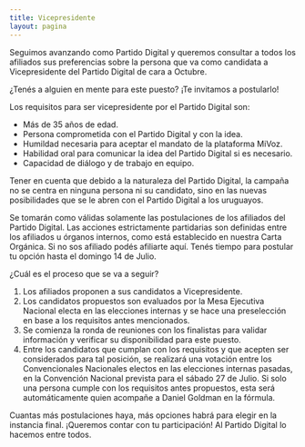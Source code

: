 ```yaml
---
title: Vicepresidente
layout: pagina
---
```


Seguimos avanzando como Partido Digital y queremos consultar a todos los afiliados sus preferencias sobre la persona que va como candidata a Vicepresidente del Partido Digital de cara a Octubre.

¿Tenés a alguien en mente para este puesto? ¡Te invitamos a postularlo!
 
Los requisitos para ser vicepresidente por el Partido Digital son:
- Más de 35 años de edad.
- Persona comprometida con el Partido Digital y con la idea.
- Humildad necesaria para aceptar el mandato de la plataforma MiVoz.
- Habilidad oral para comunicar la idea del Partido Digital si es necesario.
- Capacidad de diálogo y de trabajo en equipo.

Tener en cuenta que debido a la naturaleza del Partido Digital, la campaña no se centra en ninguna persona ni su candidato, sino en las nuevas posibilidades que se le abren con el Partido Digital a los uruguayos.

Se tomarán como válidas solamente las postulaciones de los afiliados del Partido Digital. Las acciones estrictamente partidarias son definidas entre los afiliados u órganos internos, como está establecido en nuestra Carta Orgánica. Si no sos afiliado podés afiliarte aquí. Tenés tiempo para postular tu opción hasta el domingo 14 de Julio.
 
¿Cuál es el proceso que se va a seguir?

 1. Los afiliados proponen a sus candidatos a Vicepresidente.
 2. Los candidatos propuestos son evaluados por la Mesa Ejecutiva Nacional electa en las elecciones internas y se hace una preselección en base a los requisitos antes mencionados.
 3. Se comienza la ronda de reuniones con los finalistas para validar información y verificar su disponibilidad para este puesto.
 4. Entre los candidatos que cumplan con los requisitos y que acepten ser considerados para tal posición, se realizará una votación entre los Convencionales Nacionales electos en las elecciones internas pasadas, en la Convención Nacional prevista para el sábado 27 de Julio. Si solo una persona cumple con los requisitos antes propuestos, esta será automáticamente quien acompañe a Daniel Goldman en la fórmula.

Cuantas más postulaciones haya, más opciones habrá para elegir en la instancia final. ¡Queremos contar con tu participación! Al Partido Digital lo hacemos entre todos.

<!--<div id="mc_embed_signup">
	<form method="post" id="mc-embedded-subscribe-form" name="mc-embedded-subscribe-form" class="validate" novalidate id="volun">
		<div id="mc_embed_signup_scroll">
			<div class="indicates-required">
				Todos los campos son obligatorios.
			</div>
			<div class="mc-field-group">
				<label for="mce-nombrepdo">Postulo como Candidato a Vicepresidente del Partido Digital a:</label>
				<input type="text" value="" name="nombrepostulado" class="required" id="mce-nombrepdo">
			</div>
			<div class="mc-field-group">
				<label for="mce-razonpdo">Considero que es la mejor opción porque:</label>
				<input type="text" value="" name="razonpostulado" class="required" id="mce-razonpdo">
			</div>
			<div class="mc-field-group">
				<label for="mce-descripcionpdo">Más datos sobre el candidato que postulo:</label>
				<input type="text" value="" name="descripcionpostulado" class="required email" id="mce-descripcionpdo">
			</div>
            <div class="mc-field-group">
				<label for="mce-enlacespdo">Enlaces donde se puede conocer más de mi candidato:</label>
				<input type="text" value="" name="enlacespostulado" class="required" id="mce-enlacespdo">
			</div>
            <div class="mc-field-group">
				<label for="mce-contactopdo">Datos para poder comunicarse con mi candidato:</label>
				<input type="text" value="" name="contactopostulado" class="required" id="mce-contactopdo">
			</div>
			<div class="mc-field-group">
				<hr class="gradiente-naranja" style="height: 1px;">
			</div>
            <div class="mc-field-group">
				<label for="mce-nombrepte">Mi nombre:</label>
				<input type="text" value="" name="nombrepostulante" class="required" id="mce-nombrepte">
			</div>
            <div class="mc-field-group">
				<label for="mce-apellidopte">Mi apellido:</label>
				<input type="text" value="" name="apellidopostulante" class="required" id="mce-apellidopte">
			</div>
            <div class="mc-field-group">
				<label for="mce-emailpte">Mi email:</label>
				<input type="text" value="" name="emailpostulante" class="required" id="mce-emailpte">
			</div>
            <div class="mc-field-group">
				<label for="mce-celularpte">Mi celular:</label>
				<input type="text" value="" name="celularpostulante" class="required" id="mce-celularpte">
			</div>
			<div class="clear">
				<input name="pedir-listas" type="button" id="postular-vicepresidente" value="POSTULAR VICEPRESIDENTE" class="action btn">
			</div>
		</div>
	</form>
</div>
<script type="application/javascript" src="https://ajax.googleapis.com/ajax/libs/jquery/3.0.0/jquery.js" crossorigin="anonymous"></script>
<script type='text/javascript' src='assets/js/vicepresidente.js'></script>-->

